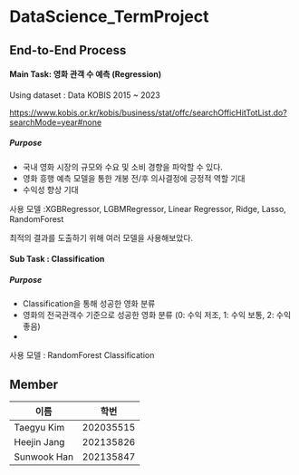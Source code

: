 # DataScience_TermProject

## End-to-End Process

#### Main Task: 영화 관객 수 예측 (Regression)

Using dataset : Data KOBIS 2015 ~ 2023 

https://www.kobis.or.kr/kobis/business/stat/offc/searchOfficHitTotList.do?searchMode=year#none



##### Purpose
- 국내 영화 시장의 규모와 수요 및 소비 경향을 파악할 수 있다.
- 영화 흥행 예측 모델을 통한 개봉 전/후 의사결정에 긍정적 역할 기대
- 수익성 향상 기대

사용 모델 :XGBRegressor, LGBMRegressor, Linear Regressor, Ridge, Lasso, RandomForest

최적의 결과를 도출하기 위해 여러 모델을 사용해보았다.

#### Sub Task : Classification
##### Purpose
- Classification을 통해 성공한 영화 분류 
- 영화의 전국관객수 기준으로 성공한 영화 분류 (0: 수익 저조, 1: 수익 보통, 2: 수익 좋음)
- 
사용 모델 : RandomForest Classification

## Member
|이름|학번|
|------|---|
|Taegyu Kim|202035515|
|Heejin Jang|202135826|
|Sunwook Han|202135847|

